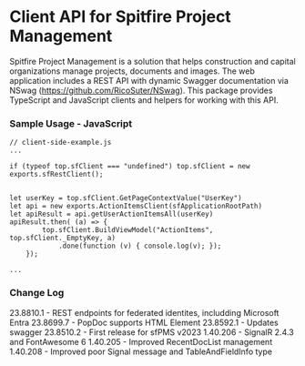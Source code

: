 # Client API for Spitfire Project Management

Spitfire Project Management is a solution that helps construction and capital organizations manage projects, documents and images.  The web application includes a REST API with dynamic Swagger documentation via NSwag (https://github.com/RicoSuter/NSwag).   This package provides TypeScript and JavaScript clients and helpers for working with this API.

### Sample Usage - JavaScript

```
// client-side-example.js
...

if (typeof top.sfClient === "undefined") top.sfClient = new exports.sfRestClient();


let userKey = top.sfClient.GetPageContextValue("UserKey")
let api = new exports.ActionItemsClient(sfApplicationRootPath)
let apiResult = api.getUserActionItemsAll(userKey)
apiResult.then( (a) => {
        top.sfClient.BuildViewModel("ActionItems", top.sfClient._EmptyKey, a)
            .done(function (v) { console.log(v); });
    });

...
```

### Change Log

23.8810.1 - REST endpoints for federated identites, includding Microsoft Entra
23.8699.7 - PopDoc supports HTML Element
23.8592.1 - Updates swagger
23.8510.2 - First release for sfPMS v2023
1.40.206 - SignalR 2.4.3 and FontAwesome 6
1.40.205 - Improved RecentDocList management
1.40.208 - Improved poor Signal message and TableAndFieldInfo type